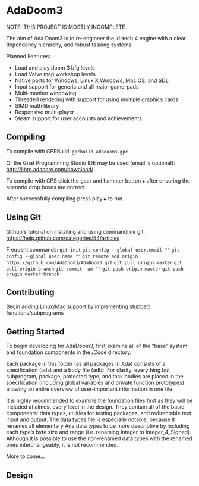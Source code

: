AdaDoom3
========

NOTE: THIS PROJECT IS MOSTLY INCOMPLETE

The aim of Ada Doom3 is to re-engineer the id-tech 4 engine with a clear dependency
hierarchy, and robust tasking systems.

Planned Features:
- Load and play doom 3 bfg levels
- Load Valve map workshop levels
- Native ports for Windows, Linux X Windows, Mac OS, and SDL
- Input support for generic and all major game-pads
- Multi-monitor windowing
- Threaded rendering with support for using multiple graphics cards
- SIMD math library
- Responsive multi-player
- Steam support for user accounts and achievements

## Compiling

To compile with GPRBuild:
`gprbuild adadoom3.gpr`

Or the Gnat Programming Studio IDE may be used (email is optional):
http://libre.adacore.com/download/

To compile with GPS click the gear and hammer button `✹` after ensuring the
scenario drop boxes are correct.

After successfully compiling press play `▶` to run.

## Using Git

Github's tutorial on installing and using commandline git:
https://help.github.com/categories/54/articles

Frequent commands:
`git init`
`git config --global user.email ""`
`git config --global user.name ""`
`git remote add origin https://github.com/AdaDoom3/AdaDoom3.git`
`git pull origin master`
`git pull origin branch`
`git commit -am ''`
`git push origin master`
`git push origin master:branch`

## Contributing

Begin adding Linux/Mac support by implementing stubbed functions/subprograms

## Getting Started

To begin developing for AdaDoom3, first examine all of the “base” system and
foundation components in the /Code directory.

Each package in this folder (as all packages in Ada) consists of a specification (ads) and
a body file (adb). For clarity, everything but subprogram, package, protected type, and task
bodies are placed in the specification (including global variables and private function
prototypes) allowing an entire overview of user-important information in one file.

It is highly recommended to examine the foundation files first as they will be included at almost every
level in the design. They contain all of the basic components: data types, utilities for testing packages,
and redirectable text input and output. The data types file is especially notable, because it renames all
elementary Ada data types to be more descriptive by including each type’s byte size and range
(i.e. renaming Integer to Integer_4_Signed). Although it is possible to use the non-renamed data types
with the renamed ones interchangeably, it is not recommended.

More to come...

## Design

